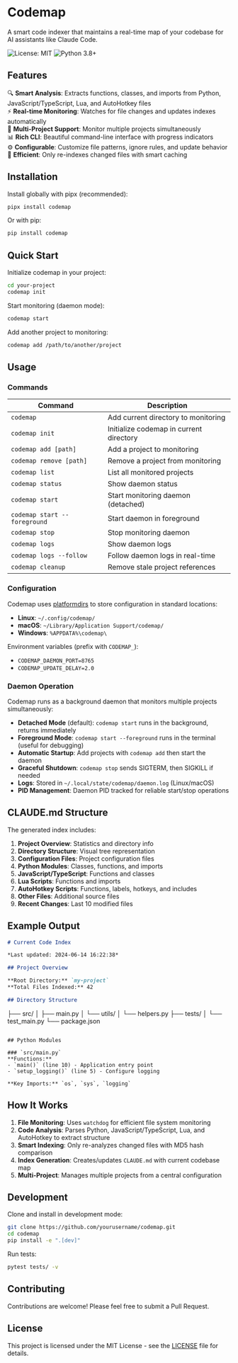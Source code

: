 # Codemap

A smart code indexer that maintains a real-time map of your codebase for AI assistants like Claude Code.

![License: MIT](https://img.shields.io/badge/License-MIT-yellow.svg)
![Python 3.8+](https://img.shields.io/badge/python-3.8+-blue.svg)

## Features

🔍 **Smart Analysis**: Extracts functions, classes, and imports from Python, JavaScript/TypeScript, Lua, and AutoHotkey files  
⚡ **Real-time Monitoring**: Watches for file changes and updates indexes automatically  
🎯 **Multi-Project Support**: Monitor multiple projects simultaneously  
📊 **Rich CLI**: Beautiful command-line interface with progress indicators  
⚙️ **Configurable**: Customize file patterns, ignore rules, and update behavior  
🚀 **Efficient**: Only re-indexes changed files with smart caching  

## Installation

Install globally with pipx (recommended):
```bash
pipx install codemap
```

Or with pip:
```bash
pip install codemap
```

## Quick Start

Initialize codemap in your project:
```bash
cd your-project
codemap init
```

Start monitoring (daemon mode):
```bash
codemap start
```

Add another project to monitoring:
```bash
codemap add /path/to/another/project
```

## Usage

### Commands

| Command | Description |
|---------|-------------|
| `codemap` | Add current directory to monitoring |
| `codemap init` | Initialize codemap in current directory |
| `codemap add [path]` | Add a project to monitoring |
| `codemap remove [path]` | Remove a project from monitoring |
| `codemap list` | List all monitored projects |
| `codemap status` | Show daemon status |
| `codemap start` | Start monitoring daemon (detached) |
| `codemap start --foreground` | Start daemon in foreground |
| `codemap stop` | Stop monitoring daemon |
| `codemap logs` | Show daemon logs |
| `codemap logs --follow` | Follow daemon logs in real-time |
| `codemap cleanup` | Remove stale project references |

### Configuration

Codemap uses [platformdirs](https://github.com/platformdirs/platformdirs) to store configuration in standard locations:

- **Linux**: `~/.config/codemap/`
- **macOS**: `~/Library/Application Support/codemap/`
- **Windows**: `%APPDATA%\codemap\`

Environment variables (prefix with `CODEMAP_`):
- `CODEMAP_DAEMON_PORT=8765`
- `CODEMAP_UPDATE_DELAY=2.0`

### Daemon Operation

Codemap runs as a background daemon that monitors multiple projects simultaneously:

- **Detached Mode** (default): `codemap start` runs in the background, returns immediately
- **Foreground Mode**: `codemap start --foreground` runs in the terminal (useful for debugging)
- **Automatic Startup**: Add projects with `codemap add` then start the daemon
- **Graceful Shutdown**: `codemap stop` sends SIGTERM, then SIGKILL if needed
- **Logs**: Stored in `~/.local/state/codemap/daemon.log` (Linux/macOS)
- **PID Management**: Daemon PID tracked for reliable start/stop operations

## CLAUDE.md Structure

The generated index includes:

1. **Project Overview**: Statistics and directory info
2. **Directory Structure**: Visual tree representation  
3. **Configuration Files**: Project configuration files
4. **Python Modules**: Classes, functions, and imports
5. **JavaScript/TypeScript**: Functions and classes  
6. **Lua Scripts**: Functions and imports
7. **AutoHotkey Scripts**: Functions, labels, hotkeys, and includes
8. **Other Files**: Additional source files
9. **Recent Changes**: Last 10 modified files

## Example Output

```markdown
# Current Code Index

*Last updated: 2024-06-14 16:22:38*

## Project Overview

**Root Directory:** `my-project`
**Total Files Indexed:** 42

## Directory Structure

```
├── src/
│   ├── main.py
│   └── utils/
│       └── helpers.py
├── tests/
│   └── test_main.py
└── package.json
```

## Python Modules

### `src/main.py`
**Functions:**
- `main()` (line 10) - Application entry point
- `setup_logging()` (line 5) - Configure logging

**Key Imports:** `os`, `sys`, `logging`
```

## How It Works

1. **File Monitoring**: Uses `watchdog` for efficient file system monitoring
2. **Code Analysis**: Parses Python, JavaScript/TypeScript, Lua, and AutoHotkey to extract structure
3. **Smart Indexing**: Only re-analyzes changed files with MD5 hash comparison
4. **Index Generation**: Creates/updates `CLAUDE.md` with current codebase map
5. **Multi-Project**: Manages multiple projects from a central configuration

## Development

Clone and install in development mode:

```bash
git clone https://github.com/yourusername/codemap.git
cd codemap
pip install -e ".[dev]"
```

Run tests:
```bash
pytest tests/ -v
```

## Contributing

Contributions are welcome! Please feel free to submit a Pull Request.

## License

This project is licensed under the MIT License - see the [LICENSE](LICENSE) file for details.